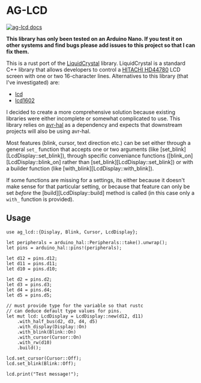 # AG-LCD

[![ag-lcd docs](https://img.shields.io/badge/docs-ag--lcd-blue)](https://mjhouse.github.io/ag-lcd/ag_lcd/index.html)

**This library has only been tested on an Arduino Nano. If you test it on other systems and find bugs
please add issues to this project so that I can fix them.**

This is a rust port of the [LiquidCrystal](https://github.com/arduino-libraries/LiquidCrystal) library. LiquidCrystal 
is a standard C++ library that allows developers to control a [HITACHI HD44780](https://pdf1.alldatasheet.com/datasheet-pdf/view/63673/HITACHI/HD44780/+435JWUEGSzDpKdlpzC.hv+/datasheet.pdf) 
LCD screen with one or two 16-character lines. Alternatives to this library (that I've investigated) are:

* [lcd](https://crates.io/crates/lcd)
* [lcd1602](https://crates.io/crates/lcd1602-rs)

I decided to create a more comprehensive solution because existing libraries were either incomplete or somewhat
complicated to use. This library relies on [avr-hal](https://github.com/Rahix/avr-hal) as a dependency and expects 
that downstream projects will also be using avr-hal.
  
Most features (blink, cursor, text direction etc.) can be set either through a general `set_` function that accepts
one or two arguments (like [set_blink][LcdDisplay::set_blink]), through specific conveniance functions ([blink_on][LcdDisplay::blink_on] rather
than [set_blink][LcdDisplay::set_blink]) or with a builder function (like [with_blink][LcdDisplay::with_blink]).
 
If some functions are missing for a settings, its either because it doesn't make sense for that particular setting, or 
because that feature can only be set *before* the [build][LcdDisplay::build] method is called (in this case only a `with_`
function is provided).

## Usage

```
use ag_lcd::{Display, Blink, Cursor, LcdDisplay};

let peripherals = arduino_hal::Peripherals::take().unwrap();
let pins = arduino_hal::pins!(peripherals);

let d12 = pins.d12;
let d11 = pins.d11;
let d10 = pins.d10;

let d2 = pins.d2;
let d3 = pins.d3;
let d4 = pins.d4;
let d5 = pins.d5;

// must provide type for the variable so that rustc
// can deduce default type values for pins.
let mut lcd: LcdDisplay = LcdDisplay::new(d12, d11)
    .with_half_bus(d2, d3, d4, d5)
    .with_display(Display::On)
    .with_blink(Blink::On)
    .with_cursor(Cursor::On)
    .with_rw(d10)
    .build();

lcd.set_cursor(Cursor::Off);
lcd.set_blink(Blink::Off);

lcd.print("Test message!");
```